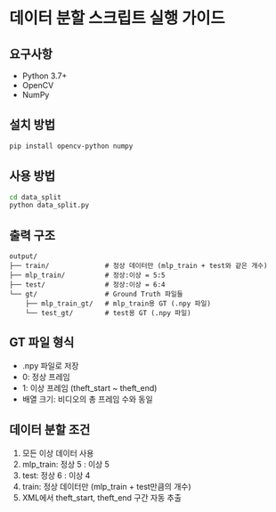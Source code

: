 # 데이터 분할 스크립트 실행 가이드

## 요구사항
- Python 3.7+
- OpenCV
- NumPy

## 설치 방법
```bash
pip install opencv-python numpy
```

## 사용 방법
```bash
cd data_split
python data_split.py
```

## 출력 구조
```
output/
├── train/              # 정상 데이터만 (mlp_train + test와 같은 개수)
├── mlp_train/          # 정상:이상 = 5:5
├── test/               # 정상:이상 = 6:4
└── gt/                 # Ground Truth 파일들
    ├── mlp_train_gt/   # mlp_train용 GT (.npy 파일)
    └── test_gt/        # test용 GT (.npy 파일)
```

## GT 파일 형식
- .npy 파일로 저장
- 0: 정상 프레임
- 1: 이상 프레임 (theft_start ~ theft_end)
- 배열 크기: 비디오의 총 프레임 수와 동일

## 데이터 분할 조건
1. 모든 이상 데이터 사용
2. mlp_train: 정상 5 : 이상 5
3. test: 정상 6 : 이상 4
4. train: 정상 데이터만 (mlp_train + test만큼의 개수)
5. XML에서 theft_start, theft_end 구간 자동 추출